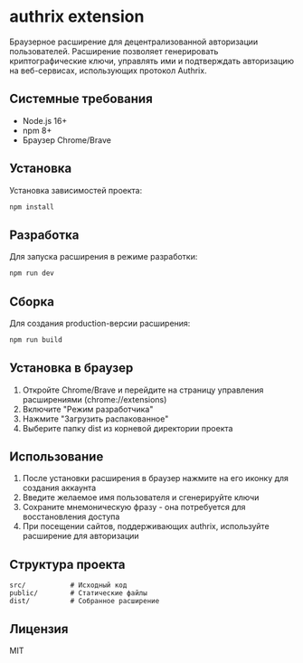 # authrix extension

Браузерное расширение для децентрализованной авторизации пользователей. Расширение позволяет генерировать криптографические ключи, управлять ими и подтверждать авторизацию на веб-сервисах, использующих протокол Authrix.

## Системные требования
- Node.js 16+
- npm 8+
- Браузер Chrome/Brave

## Установка
Установка зависимостей проекта:
```bash
npm install
```

## Разработка
Для запуска расширения в режиме разработки:
```bash
npm run dev
```

## Сборка
Для создания production-версии расширения:
```bash
npm run build
```

## Установка в браузер
1. Откройте Chrome/Brave и перейдите на страницу управления расширениями (chrome://extensions)
2. Включите "Режим разработчика"
3. Нажмите "Загрузить распакованное"
4. Выберите папку dist из корневой директории проекта

## Использование
1. После установки расширения в браузер нажмите на его иконку для создания аккаунта
2. Введите желаемое имя пользователя и сгенерируйте ключи
3. Сохраните мнемоническую фразу - она потребуется для восстановления доступа
4. При посещении сайтов, поддерживающих authrix, используйте расширение для авторизации

## Структура проекта
```
src/           # Исходный код
public/        # Статические файлы
dist/          # Собранное расширение
```

## Лицензия
MIT
